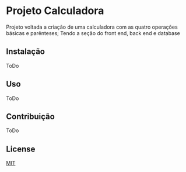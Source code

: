 # Projeto Calculadora

Projeto voltada a criação de uma calculadora com as quatro operações básicas e parênteses; Tendo a seção do front end, back end e database

## Instalação

ToDo

## Uso

ToDo

## Contribuição

ToDo

## License

[MIT](https://choosealicense.com/licenses/mit/)